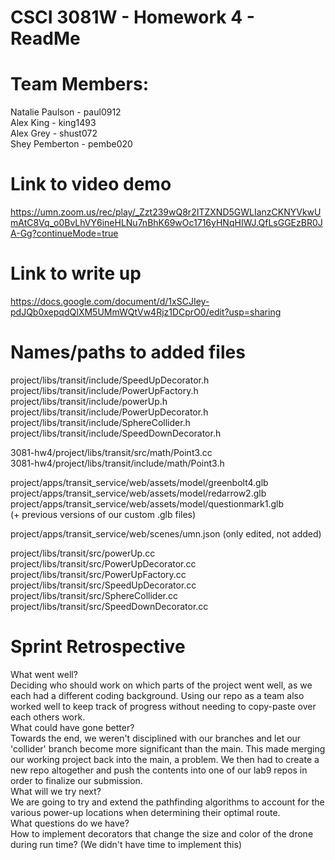 # CSCI 3081W - Homework 4 - ReadMe
# Team Members:
Natalie Paulson - paul0912 </br>
Alex King - king1493 </br>
Alex Grey - shust072 </br>
Shey Pemberton - pembe020 </br>

# Link to video demo
https://umn.zoom.us/rec/play/_Zzt239wQ8r2ITZXND5GWLIanzCKNYVkwUmAtC8Vq_o0BvLhVY6ineHLNu7nBhK69wOc1716yHNqHIWJ.QfLsGGEzBR0JA-Gg?continueMode=true <br>

# Link to write up
https://docs.google.com/document/d/1xSCJIey-pdJQb0xepqdQIXM5UMmWQtVw4Rjz1DCprO0/edit?usp=sharing

# Names/paths to added files


project/libs/transit/include/SpeedUpDecorator.h</br>
project/libs/transit/include/PowerUpFactory.h</br>
project/libs/transit/include/powerUp.h</br>
project/libs/transit/include/PowerUpDecorator.h</br>
project/libs/transit/include/SphereCollider.h</br>
project/libs/transit/include/SpeedDownDecorator.h</br>

3081-hw4/project/libs/transit/src/math/Point3.cc</br>
3081-hw4/project/libs/transit/include/math/Point3.h</br>

project/apps/transit_service/web/assets/model/greenbolt4.glb</br>
project/apps/transit_service/web/assets/model/redarrow2.glb</br>
project/apps/transit_service/web/assets/model/questionmark1.glb</br>
(+ previous versions of our custom .glb files)</br>

project/apps/transit_service/web/scenes/umn.json (only edited, not added)</br>

project/libs/transit/src/powerUp.cc</br>
project/libs/transit/src/PowerUpDecorator.cc</br>
project/libs/transit/src/PowerUpFactory.cc</br>
project/libs/transit/src/SpeedUpDecorator.cc</br>
project/libs/transit/src/SphereCollider.cc</br>
project/libs/transit/src/SpeedDownDecorator.cc</br>


# Sprint Retrospective
What went well?</br>
Deciding who should work on which parts of the project went well, as we each had a different coding background. Using our repo as a team also worked well to keep track of progress without needing to copy-paste over each others work. </br>
What could have gone better? </br>
Towards the end, we weren't disciplined with our branches and let our 'collider' branch become more significant than the main. This made merging our working project back into the main, a problem. We then had to create a new repo altogether and push the contents into one of our lab9 repos in order to finalize our submission. </br>
What will we try next?</br>
We are going to try and extend the pathfinding algorithms to account for the various power-up locations when determining their optimal route.  
What questions do we have?</br>
How to implement decorators that change the size and color of the drone during run time? (We didn't have time to implement this)
